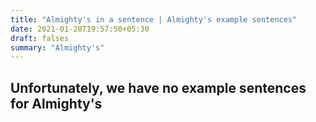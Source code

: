 ```yaml
---
title: "Almighty's in a sentence | Almighty's example sentences"
date: 2021-01-20T19:57:50+05:30
draft: falses
summary: "Almighty's"
---
```

## Unfortunately, we have no example sentences for Almighty's                 
